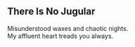 There Is No Jugular
-------------------
Misunderstood waxes and chaotic nights.  
My affluent heart treads you always.  
